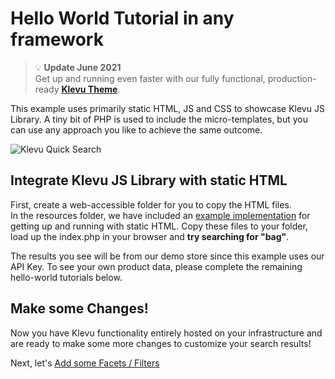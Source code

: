 # Hello World Tutorial in any framework

> :bulb: **Update June 2021**  
> Get up and running even faster with our fully functional, production-ready **[Klevu Theme](https://developers.klevu.com/javascript-library/integration/klevu-theme)**.

This example uses primarily static HTML, JS and CSS to showcase Klevu JS Library.
A tiny bit of PHP is used to include the micro-templates,
but you can use any approach you like to achieve the same outcome.

![Klevu Quick Search](/getting-started/1-hello-world/images/intro-quick-search.jpg)

## Integrate Klevu JS Library with static HTML

First, create a web-accessible folder for you to copy the HTML files.  
In the resources folder, we have included an
[example implementation](/getting-started/1-hello-world/custom/resources)
for getting up and running with static HTML. Copy these files to your folder, load up the index.php in your browser and
**try searching for "bag"**.

The results you see will be from our demo store since this example uses our API Key.
To see your own product data, please complete the remaining hello-world tutorials below.

## Make some Changes!

Now you have Klevu functionality entirely hosted on your infrastructure
and are ready to make some more changes to customize your search results!

Next, let's [Add some Facets / Filters](/getting-started/2-facets/custom)
